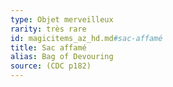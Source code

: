 ```yaml
---
type: Objet merveilleux
rarity: très rare
id: magicitems_az_hd.md#sac-affamé
title: Sac affamé
alias: Bag of Devouring
source: (CDC p182)
---
```


